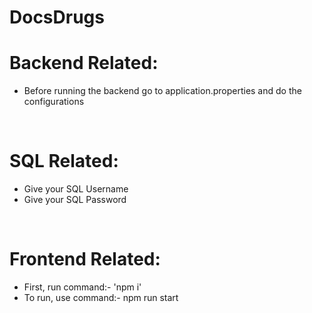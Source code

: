 # DocsDrugs

<h1>Backend Related:</h1>
<ul>
<li>Before running the backend go to application.properties and do the configurations</li>
</ul>
<br>

<h1>SQL Related:</h1>
<ul>
<li>Give your SQL Username</li>
<li>Give your SQL Password</li>
</ul>
<br>
<h1>Frontend Related:</h1>
<ul>
<li>First, run command:- 'npm i'</li>
<li>To run, use command:- npm run start</li>
</ul>
